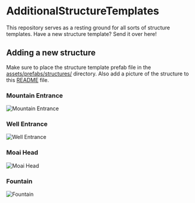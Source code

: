 # AdditionalStructureTemplates
This repository serves as a resting ground for all sorts of structure templates. Have a new structure template? Send it over here!

## Adding a new structure
Make sure to place the structure template prefab file in the [assets/prefabs/structures/](assets/prefabs/structures/) directory.
Also add a picture of the structure to this [README](README.md) file.

### Mountain Entrance
![Mountain Entrance](https://github.com/Terasology/Mineshafts/raw/master/preview/MountainEntrance.jpg)

### Well Entrance
![Well Entrance](https://github.com/Terasology/Mineshafts/raw/master/preview/WellEntrance.jpg)

### Moai Head
![Moai Head](https://i.imgur.com/p9IPZ4p.png)

### Fountain
![Fountain](https://i.imgur.com/DBI4kmN.png)
